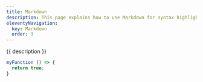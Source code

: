 ```yaml
---
title: Markdown
description: This page explains how to use Markdown for syntax highlighting.
eleventyNavigation:
  key: Markdown
  order: 3
---
```


<section class="content">
  <p>{{ description }}</p>

```js
myFunction () => {
  return true;
}
```

</section>
